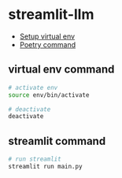 # streamlit-llm

- [Setup virtual env](./docs/setup/setup-virtual-env.md)
- [Poetry command](docs/portry-command.md)

## virtual env command

```bash
# activate env
source env/bin/activate

# deactivate
deactivate
```

## streamlit command

```bash
# run streamlit
streamlit run main.py
```
